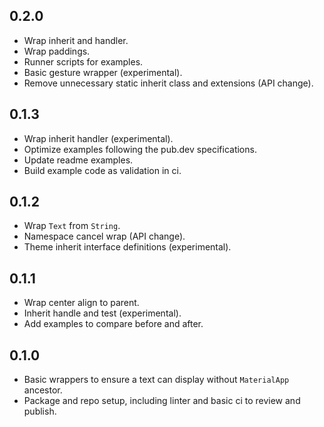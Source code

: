 ## 0.2.0

- Wrap inherit and handler.
- Wrap paddings.
- Runner scripts for examples.
- Basic gesture wrapper (experimental).
- Remove unnecessary static inherit class and extensions (API change).

## 0.1.3

- Wrap inherit handler (experimental).
- Optimize examples following the pub.dev specifications.
- Update readme examples.
- Build example code as validation in ci.

## 0.1.2

- Wrap `Text` from `String`.
- Namespace cancel wrap (API change).
- Theme inherit interface definitions (experimental).

## 0.1.1

- Wrap center align to parent.
- Inherit handle and test (experimental).
- Add examples to compare before and after.

## 0.1.0

- Basic wrappers to ensure a text can display without `MaterialApp` ancestor.
- Package and repo setup, including linter and basic ci to review and publish.
